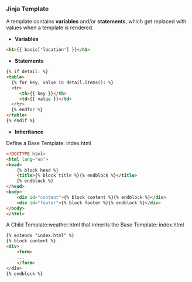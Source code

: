 ### Jinja Template

A template contains **variables** and/or **statements**, which get replaced with values when a template is rendered.

* **Variables**
  
```html
<h1>{{ basic['location'] }}</h1>
```

* **Statements**

```html
{% if detail: %}
<table>
  {% for key, value in detail.items(): %}
  <tr>
     <th>{{ key }}</th>
     <td>{{ value }}</td>
  </tr>
  {% endfor %}
</table>
{% endif %}
```

* **Inheritance**

Define a Base Template: index.html
```html
<!DOCTYPE html>
<html lang="en">
<head>
    {% block head %}
    <title>{% block title %}{% endblock %}</title>
    {% endblock %}
</head>
<body>
    <div id="content">{% block content %}{% endblock %}</div>
    <div id="footer">{% block footer %}{% endblock %}</div>
</body>
</html>
```
A Child Template:weather.html that inherits the Base Template: index.html

```html
{% extends "index.html" %}
{% block content %}
<div>
    <form>
    ...
    </form>
</div>
{% endblock %}
```